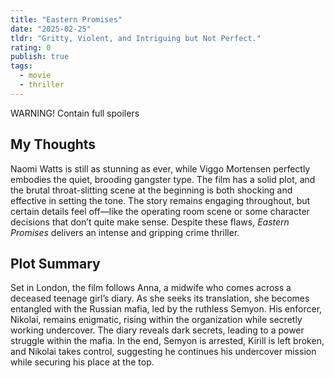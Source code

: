 ```yaml
---
title: "Eastern Promises"
date: "2025-02-25"
tldr: "Gritty, Violent, and Intriguing but Not Perfect."
rating: 0
publish: true
tags:
  - movie
  - thriller
---
```


WARNING! Contain full spoilers

## My Thoughts
Naomi Watts is still as stunning as ever, while Viggo Mortensen perfectly embodies the quiet, brooding gangster type. The film has a solid plot, and the brutal throat-slitting scene at the beginning is both shocking and effective in setting the tone. The story remains engaging throughout, but certain details feel off—like the operating room scene or some character decisions that don’t quite make sense. Despite these flaws, _Eastern Promises_ delivers an intense and gripping crime thriller.

## Plot Summary
Set in London, the film follows Anna, a midwife who comes across a deceased teenage girl’s diary. As she seeks its translation, she becomes entangled with the Russian mafia, led by the ruthless Semyon. His enforcer, Nikolai, remains enigmatic, rising within the organization while secretly working undercover. The diary reveals dark secrets, leading to a power struggle within the mafia. In the end, Semyon is arrested, Kirill is left broken, and Nikolai takes control, suggesting he continues his undercover mission while securing his place at the top.